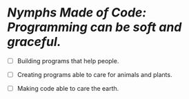 # _**Nymphs Made of Code**: Programming can be soft and graceful._

 - [ ] Building programs that help people.
 - [ ] Creating programs able to care for animals and plants.
 - [ ] Making code able to care the earth.

